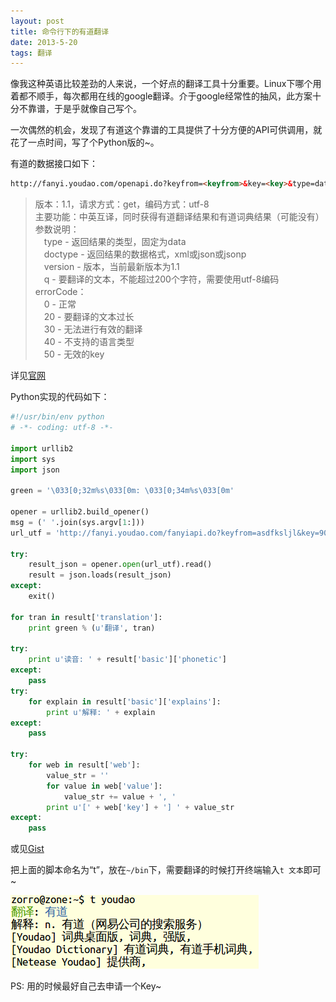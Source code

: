 ```yaml
---
layout: post
title: 命令行下的有道翻译
date: 2013-5-20
tags: 翻译
---
```



像我这种英语比较差劲的人来说，一个好点的翻译工具十分重要。Linux下哪个用着都不顺手，每次都用在线的google翻译。介于google经常性的抽风，此方案十分不靠谱，于是乎就像自己写个。

一次偶然的机会，发现了有道这个靠谱的工具提供了十分方便的API可供调用，就花了一点时间，写了个Python版的~。

有道的数据接口如下：

```html
http://fanyi.youdao.com/openapi.do?keyfrom=<keyfrom>&key=<key>&type=data&doctype=<doctype>&version=1.1&q=要翻译的文本
```

> 版本：1.1，请求方式：get，编码方式：utf-8  
> 主要功能：中英互译，同时获得有道翻译结果和有道词典结果（可能没有）  
> 参数说明：  
> 　type - 返回结果的类型，固定为data  
> 　doctype - 返回结果的数据格式，xml或json或jsonp  
> 　version - 版本，当前最新版本为1.1  
> 　q - 要翻译的文本，不能超过200个字符，需要使用utf-8编码  
> errorCode：  
> 　0 - 正常  
> 　20 - 要翻译的文本过长  
> 　30 - 无法进行有效的翻译  
> 　40 - 不支持的语言类型  
> 　50 - 无效的key  

详见[官网](http://fanyi.youdao.com/openapi?path=data-mode)

Python实现的代码如下：

```python
#!/usr/bin/env python
# -*- coding: utf-8 -*-

import urllib2
import sys
import json

green = '\033[0;32m%s\033[0m: \033[0;34m%s\033[0m'

opener = urllib2.build_opener()
msg = (' '.join(sys.argv[1:]))
url_utf = 'http://fanyi.youdao.com/fanyiapi.do?keyfrom=asdfksljl&key=908880018&type=data&doctype=json&version=1.1&q=' + msg

try:
	result_json = opener.open(url_utf).read()
	result = json.loads(result_json)
except:
	exit()

for tran in result['translation']:
    print green % (u'翻译', tran)

try:
    print u'读音: ' + result['basic']['phonetic']
except:
    pass
try:
    for explain in result['basic']['explains']:
        print u'解释: ' + explain
except:
    pass

try:
    for web in result['web']:
        value_str = ''
        for value in web['value']:
            value_str += value + ', '
        print u'[' + web['key'] + '] ' + value_str
except:
    pass
```

或见[Gist](https://gist.github.com/zqqf16/5610235)

把上面的脚本命名为“t”，放在`~/bin`下，需要翻译的时候打开终端输入`t 文本`即可~

![图片](/static/img/youdao-translation.png)

PS: 用的时候最好自己去申请一个Key~